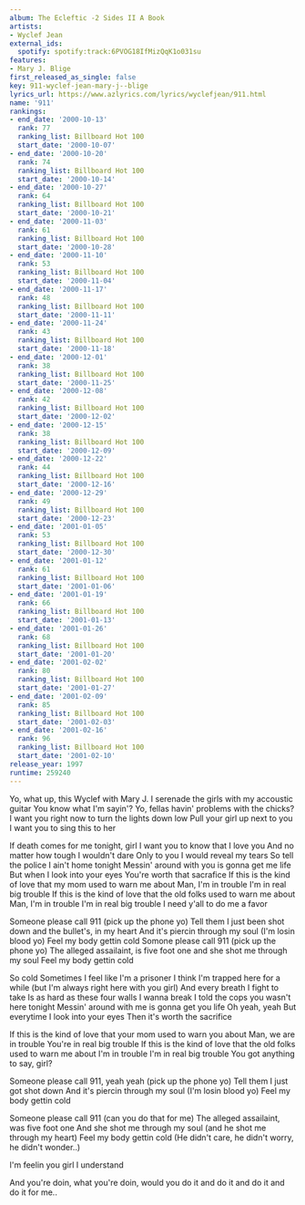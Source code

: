 ```yaml
---
album: The Ecleftic -2 Sides II A Book
artists:
- Wyclef Jean
external_ids:
  spotify: spotify:track:6PVOG18IfMizQqK1o031su
features:
- Mary J. Blige
first_released_as_single: false
key: 911-wyclef-jean-mary-j--blige
lyrics_url: https://www.azlyrics.com/lyrics/wyclefjean/911.html
name: '911'
rankings:
- end_date: '2000-10-13'
  rank: 77
  ranking_list: Billboard Hot 100
  start_date: '2000-10-07'
- end_date: '2000-10-20'
  rank: 74
  ranking_list: Billboard Hot 100
  start_date: '2000-10-14'
- end_date: '2000-10-27'
  rank: 64
  ranking_list: Billboard Hot 100
  start_date: '2000-10-21'
- end_date: '2000-11-03'
  rank: 61
  ranking_list: Billboard Hot 100
  start_date: '2000-10-28'
- end_date: '2000-11-10'
  rank: 53
  ranking_list: Billboard Hot 100
  start_date: '2000-11-04'
- end_date: '2000-11-17'
  rank: 48
  ranking_list: Billboard Hot 100
  start_date: '2000-11-11'
- end_date: '2000-11-24'
  rank: 43
  ranking_list: Billboard Hot 100
  start_date: '2000-11-18'
- end_date: '2000-12-01'
  rank: 38
  ranking_list: Billboard Hot 100
  start_date: '2000-11-25'
- end_date: '2000-12-08'
  rank: 42
  ranking_list: Billboard Hot 100
  start_date: '2000-12-02'
- end_date: '2000-12-15'
  rank: 38
  ranking_list: Billboard Hot 100
  start_date: '2000-12-09'
- end_date: '2000-12-22'
  rank: 44
  ranking_list: Billboard Hot 100
  start_date: '2000-12-16'
- end_date: '2000-12-29'
  rank: 49
  ranking_list: Billboard Hot 100
  start_date: '2000-12-23'
- end_date: '2001-01-05'
  rank: 53
  ranking_list: Billboard Hot 100
  start_date: '2000-12-30'
- end_date: '2001-01-12'
  rank: 61
  ranking_list: Billboard Hot 100
  start_date: '2001-01-06'
- end_date: '2001-01-19'
  rank: 66
  ranking_list: Billboard Hot 100
  start_date: '2001-01-13'
- end_date: '2001-01-26'
  rank: 68
  ranking_list: Billboard Hot 100
  start_date: '2001-01-20'
- end_date: '2001-02-02'
  rank: 80
  ranking_list: Billboard Hot 100
  start_date: '2001-01-27'
- end_date: '2001-02-09'
  rank: 85
  ranking_list: Billboard Hot 100
  start_date: '2001-02-03'
- end_date: '2001-02-16'
  rank: 96
  ranking_list: Billboard Hot 100
  start_date: '2001-02-10'
release_year: 1997
runtime: 259240
---
```

Yo, what up, this Wyclef with Mary J.
I serenade the girls with my accoustic guitar
You know what I'm sayin'?
Yo, fellas havin' problems with the chicks?
I want you right now to turn the lights down low
Pull your girl up next to you
I want you to sing this to her

If death comes for me tonight, girl
I want you to know that I love you
And no matter how tough I wouldn't dare
Only to you I would reveal my tears
So tell the police I ain't home tonight
Messin' around with you is gonna get me life
But when I look into your eyes
You're worth that sacrafice
If this is the kind of love that my mom used to warn me about
Man, I'm in trouble
I'm in real big trouble
If this is the kind of love that the old folks used to warn me about
Man, I'm in trouble
I'm in real big trouble
I need y'all to do me a favor

Someone please call 911 (pick up the phone yo)
Tell them I just been shot down
and the bullet's, in my heart
And it's piercin through my soul (I'm losin blood yo)
Feel my body gettin cold
Somone please call 911 (pick up the phone yo)
The alleged assailaint, is five foot one
and she shot me through my soul
Feel my body gettin cold


So cold
Sometimes I feel like I'm a prisoner
I think I'm trapped here for a while
(but I'm always right here with you girl)
And every breath I fight to take
Is as hard as these four walls I wanna break
I told the cops you wasn't here tonight
Messin' around with me is gonna get you life
Oh yeah, yeah
But everytime I look into your eyes
Then it's worth the sacrifice


If this is the kind of love that your mom used to warn you about
Man, we are in trouble 
You're in real big trouble 
If this is the kind of love that the old folks used to warn me about 
I'm in trouble 
I'm in real big trouble
You got anything to say, girl?


Someone please call 911, yeah yeah (pick up the phone yo)
Tell them I just got shot down
And it's piercin through my soul (I'm losin blood yo)
Feel my body gettin cold


Someone please call 911 (can you do that for me)
The alleged assailaint, was five foot one
And she shot me through my soul (and he shot me through my heart)
Feel my body gettin cold
(He didn't care, he didn't worry, he didn't wonder..)


I'm feelin you girl
I understand


And you're doin, what you're doin, would you do it
and do it and do it and do it for me..
